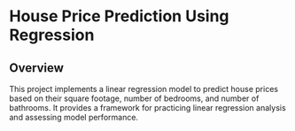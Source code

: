 
# House Price Prediction Using Regression

## Overview

This project implements a linear regression model to predict house prices based on their square footage, number of bedrooms, and number of bathrooms. It provides a framework for practicing linear regression analysis and assessing model performance.
